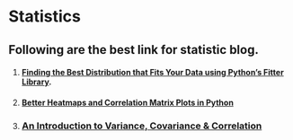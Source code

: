 # Statistics


## Following are the best link for statistic blog.

1. #### [Finding the Best Distribution that Fits Your Data using Python’s Fitter Library](https://medium.com/the-researchers-guide/finding-the-best-distribution-that-fits-your-data-using-pythons-fitter-library-319a5a0972e9).
2. #### [Better Heatmaps and Correlation Matrix Plots in Python](https://towardsdatascience.com/better-heatmaps-and-correlation-matrix-plots-in-python-41445d0f2bec)
3. ### [An Introduction to Variance, Covariance & Correlation](https://www.alchemer.com/resources/blog/variance-covariance-correlation/)

